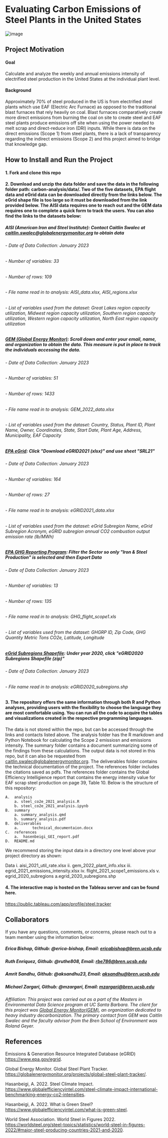 # Evaluating Carbon Emissions of Steel Plants in the United States

![image](https://github.com/steeltracker/carbon-analysis/blob/main/steel-plants.jpg)

## Project Motivation
#### Goal
Calculate and analyze the weekly and annual emissions intensity of electrified steel production in the United States at the individual plant level. 
#### Background
Approximately 70% of steel produced in the US is from electrified steel plants which use EAF (Electric Arc Furnace) as opposed to the traditional blast furnaces that rely heavily on coal. Blast furnaces comparatively create more direct emissions from burning the coal on site to create steel and EAF steel plants produce emissions off site when using the power needed to melt scrap and direct-reduce iron (DRI) inputs. While there is data on the direct emissions (Scope 1) from steel plants, there is a lack of transparency regarding the indirect emissions (Scope 2) and this project aimed to bridge that knowledge gap. 

## How to Install and Run the Project
#### 1. Fork and clone this repo
#### 2. Download and unzip the data folder and save the data in the following folder path: carbon-analysis/data/. Two of the five datasets, EPA flight data and eGrid data can be downloaded directly from the links below. The eGrid shape file is too large so it must be downloaded from the link provided below. The AISI data requires one to reach out and the GEM data requires one to complete a quick form to track the users. You can also find the links to the datasets below:

##### AISI (American Iron and Steel Institute): Contact Caitlin Swalec at *caitlin.swalec@globalenergymonitor.org* to obtain data
###### - Date of Data Collection: January 2023
###### - Number of variables: 33
###### - Number of rows: 109
###### - File name read in to analysis: AISI_data.xlsx, AISI_regions.xlsx
###### - List of variables used from the dataset: Great Lakes region capacity utilization, Midwest region capacity utilization, Southern region capacity utilization, Western region capacity utilization, North East region capacity utilization

##### [GEM (Global Energy Monitor)](https://globalenergymonitor.org/projects/global-steel-plant-tracker/download-data/): Scroll down and enter your email, name, and organization to obtain the data. This measure is put in place to track the individuals accessing the data.
###### - Date of Data Collection: January 2023
###### - Number of variables: 51
###### - Number of rows: 1433
###### - File name read in to analysis: GEM_2022_data.xlsx
###### - List of variables used from the dataset: Country, Status, Plant ID, Plant Name, Owner, Coordinates, State, Start Date, Plant Age, Address, Municipality, EAF Capacity 

##### [EPA eGrid](https://www.epa.gov/egrid/download-data): Click "Download eGRID2021 (xlsx)" and use sheet "SRL21"
###### - Date of Data Collection: January 2023
###### - Number of variables: 164
###### - Number of rows: 27
###### - File name read in to analysis: eGRID2021_data.xlsx
###### - List of variables used from the dataset: eGrid Subregion Name, eGrid Subregion Acronym, eGRID subregion annual CO2 combustion output emission rate (lb/MWh)

##### [EPA GHG Reporting Program](https://ghgdata.epa.gov/ghgp/main.do#/facility/?q=Find%20a%20Facility%20or%20Location&st=&bs=&et=&fid=&sf=11001100&lowE=-20000&highE=23000000&g1=1&g2=0&g3=0&g4=0&g5=0&g6=0&g7=0&g8=0&g9=0&g10=0&g11=0&g12=0&s1=0&s2=0&s3=1&s4=0&s5=0&s6=0&s7=0&s8=0&s9=0&s10=0&s201=0&s202=0&s203=0&s204=0&s301=0&s302=0&s303=1&s304=0&s305=0&s306=0&s307=0&s401=0&s402=0&s403=0&s404=0&s405=0&s601=0&s602=0&s701=0&s702=0&s703=0&s704=0&s705=0&s706=0&s707=0&s708=0&s709=0&s710=0&s711=0&s801=0&s802=0&s803=0&s804=0&s805=0&s806=0&s807=0&s808=0&s809=0&s810=0&s901=0&s902=0&s903=0&s904=0&s905=0&s906=0&s907=0&s908=0&s909=0&s910=0&s911=0&si=&ss=&so=0&ds=E&yr=2021&tr=current&cyr=2021&ol=0&sl=0&rs=ALL): Filter the Sector so only "Iron & Steel Production" is selected and then Export Data 
###### - Date of Data Collection: January 2023
###### - Number of variables: 13
###### - Number of rows: 135
###### - File name read in to analysis: GHG_flight_scope1.xls
###### - List of variables used from the dataset: GHGRP ID, Zip Code, GHG Quantity Metric Tons CO2e, Latitude, Longitude

##### [eGrid Subregions Shapefile](https://www.epa.gov/egrid/egrid-mapping-files): Under year 2020, click "eGRID2020 Subregions Shapefile (zip)"
###### - Date of Data Collection: January 2023
###### - File name read in to analysis: eGRID2020_subregions.shp

#### 3. The repository offers the same information through both R and Python analyses, providing users with the flexibility to choose the language they are most comfortable using. You can run all the code to acquire the tables and visualizations created in the respective programming languages. 
The data is not stored within the repo, but can be accessed through the links and contacts listed above. The analysis folder has the R markdown and Python Notebook for calculating the Scope 2 emissiosn and emissions intensity. The summary folder contains a document summarizing some of the findings from these calculations. The output data is not stored in this repo, but it can also be requested from caitlin.swalec@globalenergymonitor.org. The deliverables folder contains the technical documentation of the project. The references folder includes the citations saved as pdfs. The references folder contains the Global Efficiency Intelligience report that contains the energy intensity value for EAF scrap steel production on page 39, Table 10. Below is the structure of this repository: 

	A.	analysis
		a. steel_co2e_2021_analysis.R
		b. steel_co2e_2021_analysis.ipynb
	B.	summary
		a. summary_analysis.qmd
		b. summary_analysis.pdf
	B.	deliverables
		a.      technical_documentaion.docx
	C.	references
		a.	hasenbeigi_GEI_report.pdf
	D. 	README.md

We recommend storing the input data in a directory one level above your project directory as shown:

Data
	i. aisi_2021_util_rate.xlsx
	ii. gem_2022_plant_info.xlsx
	iii. egrid_2021_emissions_intensity.xlsx
	iv. flight_2021_scope1_emissions.xls
	v. egrid_2020_subregions
		a.egrid_2020_subregions.shp
	
#### 4. The interactive map is hosted on the Tableau server and can be found here.

https://public.tableau.com/app/profile/steel.tracker

## Collaborators 
If you have any questions, comments, or concerns, please reach out to a team member using the information below:

##### Erica Bishop,      Github: @erica-bishop,     Email: ericabishop@bren.ucsb.edu

##### Ruth Enriquez,     Github: @ruthe808,         Email: rbe786@bren.ucsb.edu

##### Amrit Sandhu,      Github: @aksandhu23,       Email: aksandhu@bren.ucsb.edu

##### Michael Zargari,   Github: @mzargari,         Email: mzargari@bren.ucsb.edu

*Affiliation: This project was carried out as a part of the Masters in Environmental Data Science program at UC Santa Barbara. The client for this project was [Global Energy Monitor(GEM)](https://globalenergymonitor.org/projects/global-steel-plant-tracker/), an organization dedicated to heavy industry decarbonization. The primary contact from GEM was Caitlin Swalec and the faculty advisor from the Bren School of Environment was Roland Geyer.*

## References 

Emissions & Generation Resource Integrated Database (eGRID) https://www.epa.gov/egrid.

Global Energy Monitor. Global Steel Plant Tracker. https://globalenergymonitor.org/projects/global-steel-plant-tracker/. 

Hasanbeigi, A. 2022. Steel Climate Impact. https://www.globalefficiencyintel.com/steel-climate-impact-international-benchmarking-energy-co2-intensities.

Hasanbeigi, A. 2022. What is Green Steel? https://www.globalefficiencyintel.com/what-is-green-steel. 

World Steel Association. World Steel in Figures 2022. https://worldsteel.org/steel-topics/statistics/world-steel-in-figures-2022/#major-steel-producing-countries-2021-and-2020.  

